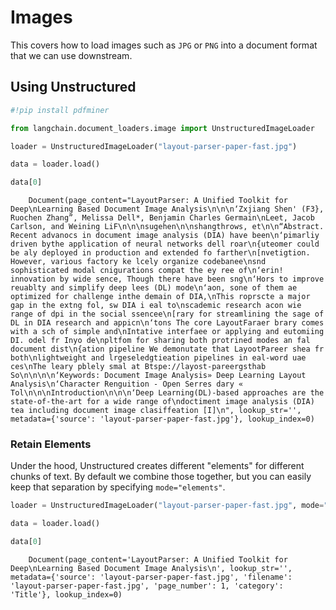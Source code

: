 # Images

This covers how to load images such as `JPG` or `PNG` into a document format that we can use downstream.

<!-- WARNING: THIS FILE WAS AUTOGENERATED! DO NOT EDIT! Instead, edit the notebook w/the location & name as this file. -->

## Using Unstructured


```python
#!pip install pdfminer
```


```python
from langchain.document_loaders.image import UnstructuredImageLoader
```


```python
loader = UnstructuredImageLoader("layout-parser-paper-fast.jpg")
```


```python
data = loader.load()
```


```python
data[0]
```

<CodeOutputBlock lang="python">

```
    Document(page_content="LayoutParser: A Unified Toolkit for Deep\nLearning Based Document Image Analysis\n\n\n‘Zxjiang Shen' (F3}, Ruochen Zhang”, Melissa Dell*, Benjamin Charles Germain\nLeet, Jacob Carlson, and Weining LiF\n\n\nsugehen\n\nshangthrows, et\n\n“Abstract. Recent advanocs in document image analysis (DIA) have been\n‘pimarliy driven bythe application of neural networks dell roar\n{uteomer could be aly deployed in production and extended fo farther\n[nvetigtion. However, various factory ke lcely organize codebanee\nsnd sophisticated modal cnigurations compat the ey ree of\n‘erin! innovation by wide sence, Though there have been sng\n‘Hors to improve reuablty and simplify deep lees (DL) mode\n‘aon, sone of them ae optimized for challenge inthe demain of DIA,\nThis roprscte a major gap in the extng fol, sw DIA i eal to\nscademic research acon wie range of dpi in the social ssencee\n[rary for streamlining the sage of DL in DIA research and appicn\n‘tons The core LayoutFaraer brary comes with a sch of simple and\nIntative interfaee or applying and eutomiing DI. odel fr Inyo de\npltfom for sharing both protrined modes an fal document dist\n{ation pipeline We demonutate that LayootPareer shea fr both\nlightweight and lrgeseledgtieation pipelines in eal-word uae ces\nThe leary pblely smal at Btspe://layost-pareergsthab So\n\n\n\n‘Keywords: Document Image Analysis» Deep Learning Layout Analysis\n‘Character Renguition - Open Serres dary « Tol\n\n\nIntroduction\n\n\n‘Deep Learning(DL)-based approaches are the state-of-the-art for a wide range of\ndoctiment image analysis (DIA) tea including document image clasiffeation [I]\n", lookup_str='', metadata={'source': 'layout-parser-paper-fast.jpg'}, lookup_index=0)
```

</CodeOutputBlock>

### Retain Elements

Under the hood, Unstructured creates different "elements" for different chunks of text. By default we combine those together, but you can easily keep that separation by specifying `mode="elements"`.


```python
loader = UnstructuredImageLoader("layout-parser-paper-fast.jpg", mode="elements")
```


```python
data = loader.load()
```


```python
data[0]
```

<CodeOutputBlock lang="python">

```
    Document(page_content='LayoutParser: A Unified Toolkit for Deep\nLearning Based Document Image Analysis\n', lookup_str='', metadata={'source': 'layout-parser-paper-fast.jpg', 'filename': 'layout-parser-paper-fast.jpg', 'page_number': 1, 'category': 'Title'}, lookup_index=0)
```

</CodeOutputBlock>
